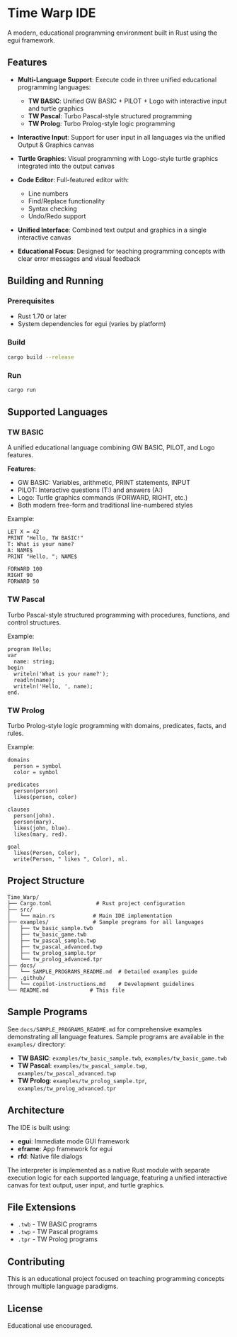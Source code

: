 # Time Warp IDE

A modern, educational programming environment built in Rust using the egui framework.

## Features

- **Multi-Language Support**: Execute code in three unified educational programming languages:
  - **TW BASIC**: Unified GW BASIC + PILOT + Logo with interactive input and turtle graphics
  - **TW Pascal**: Turbo Pascal-style structured programming
  - **TW Prolog**: Turbo Prolog-style logic programming

- **Interactive Input**: Support for user input in all languages via the unified Output & Graphics canvas
- **Turtle Graphics**: Visual programming with Logo-style turtle graphics integrated into the output canvas
- **Code Editor**: Full-featured editor with:
  - Line numbers
  - Find/Replace functionality
  - Syntax checking
  - Undo/Redo support

- **Unified Interface**: Combined text output and graphics in a single interactive canvas
- **Educational Focus**: Designed for teaching programming concepts with clear error messages and visual feedback

## Building and Running

### Prerequisites
- Rust 1.70 or later
- System dependencies for egui (varies by platform)

### Build
```bash
cargo build --release
```

### Run
```bash
cargo run
```

## Supported Languages

### TW BASIC
A unified educational language combining GW BASIC, PILOT, and Logo features.

**Features:**
- GW BASIC: Variables, arithmetic, PRINT statements, INPUT
- PILOT: Interactive questions (T:) and answers (A:)
- Logo: Turtle graphics commands (FORWARD, RIGHT, etc.)
- Both modern free-form and traditional line-numbered styles

Example:
```
LET X = 42
PRINT "Hello, TW BASIC!"
T: What is your name?
A: NAME$
PRINT "Hello, "; NAME$

FORWARD 100
RIGHT 90
FORWARD 50
```

### TW Pascal
Turbo Pascal-style structured programming with procedures, functions, and control structures.

Example:
```
program Hello;
var
  name: string;
begin
  writeln('What is your name?');
  readln(name);
  writeln('Hello, ', name);
end.
```

### TW Prolog
Turbo Prolog-style logic programming with domains, predicates, facts, and rules.

Example:
```
domains
  person = symbol
  color = symbol

predicates
  person(person)
  likes(person, color)

clauses
  person(john).
  person(mary).
  likes(john, blue).
  likes(mary, red).

goal
  likes(Person, Color),
  write(Person, " likes ", Color), nl.
```

## Project Structure

```
Time_Warp/
├── Cargo.toml              # Rust project configuration
├── src/
│   └── main.rs            # Main IDE implementation
├── examples/              # Sample programs for all languages
│   ├── tw_basic_sample.twb
│   ├── tw_basic_game.twb
│   ├── tw_pascal_sample.twp
│   ├── tw_pascal_advanced.twp
│   ├── tw_prolog_sample.tpr
│   └── tw_prolog_advanced.tpr
├── docs/
│   └── SAMPLE_PROGRAMS_README.md  # Detailed examples guide
├── .github/
│   └── copilot-instructions.md    # Development guidelines
└── README.md             # This file
```

## Sample Programs

See `docs/SAMPLE_PROGRAMS_README.md` for comprehensive examples demonstrating all language features. Sample programs are available in the `examples/` directory:

- **TW BASIC**: `examples/tw_basic_sample.twb`, `examples/tw_basic_game.twb`
- **TW Pascal**: `examples/tw_pascal_sample.twp`, `examples/tw_pascal_advanced.twp`
- **TW Prolog**: `examples/tw_prolog_sample.tpr`, `examples/tw_prolog_advanced.tpr`

## Architecture

The IDE is built using:
- **egui**: Immediate mode GUI framework
- **eframe**: App framework for egui
- **rfd**: Native file dialogs

The interpreter is implemented as a native Rust module with separate execution logic for each supported language, featuring a unified interactive canvas for text output, user input, and turtle graphics.

## File Extensions
- `.twb` - TW BASIC programs
- `.twp` - TW Pascal programs
- `.tpr` - TW Prolog programs

## Contributing

This is an educational project focused on teaching programming concepts through multiple language paradigms.

## License

Educational use encouraged.